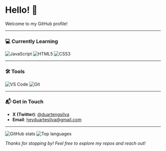 # Hello! 👋  
Welcome to my GitHub profile!

---

### 💻 Currently Learning 
![JavaScript](https://img.shields.io/badge/JavaScript-yellow?logo=javascript&logoColor=black) ![HTML5](https://img.shields.io/badge/HTML5-orange?logo=html5&logoColor=white) ![CSS3](https://img.shields.io/badge/CSS3-blue?logo=css3&logoColor=white)

---

### 🛠️ Tools  
![VS Code](https://img.shields.io/badge/VS%20Code-007ACC?logo=visual-studio-code&logoColor=white) ![Git](https://img.shields.io/badge/Git-F05032?logo=git&logoColor=white)

---

### 📬 Get in Touch  
- **X (Twitter)**: [@duartengsilva](https://twitter.com/duartengsilva)  
- **Email**: [heyduartesilva@gmail.com](mailto:heyduartesilva@gmail.com)  

---

![GitHub stats](https://github-readme-stats.vercel.app/api?username=duasilva&show_icons=true&theme=dark) ![Top languages](https://github-readme-stats.vercel.app/api/top-langs/?username=duasilva&layout=compact&theme=dark)

*Thanks for stopping by! Feel free to explore my repos and reach out!*

